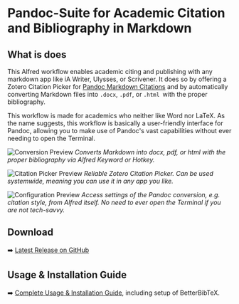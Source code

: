 # Pandoc-Suite for Academic Citation and Bibliography in Markdown

## What is does
This Alfred workflow enables academic citing and publishing with any markdown app like iA Writer, Ulysses, or Scrivener. It does so by offering a Zotero Citation Picker for [Pandoc Markdown Citations](https://pandoc.org/MANUAL.html#pandocs-markdown) and by automatically converting Markdown files into `.docx`, `.pdf`, or `.html `with the proper bibliography. 

This workflow is made for academics who neither like Word nor LaTeX. As the name suggests, this workflow is basically a user-friendly interface for Pandoc, allowing you to make use of Pandoc's vast capabilities without ever needing to open the Terminal.

![Conversion Preview](https://i.imgur.com/hBkN8e3.png) *Converts Markdown into docx, pdf, or html with the proper bibliography via Alfred Keyword or Hotkey.*

![Citation Picker Preview](https://i.imgur.com/XuSfGov.png) *Reliable Zotero Citation Picker. Can be used systemwide, meaning you can use it in any app you like.*

![Configuration Preview](https://i.imgur.com/BDUPYef.png) *Access settings of the Pandoc conversion, e.g. citation style, from Alfred itself. No need to ever open the Terminal if you are not tech-savvy.*

## Download
➡️ [Latest Release on GitHub](https://github.com/chrisgrieser/pandoc_alfred/releases)

## Usage & Installation Guide
➡️ [Complete Usage & Installation Guide](https://chris-grieser.de/pandoc_alfred), including setup of BetterBibTeX.
